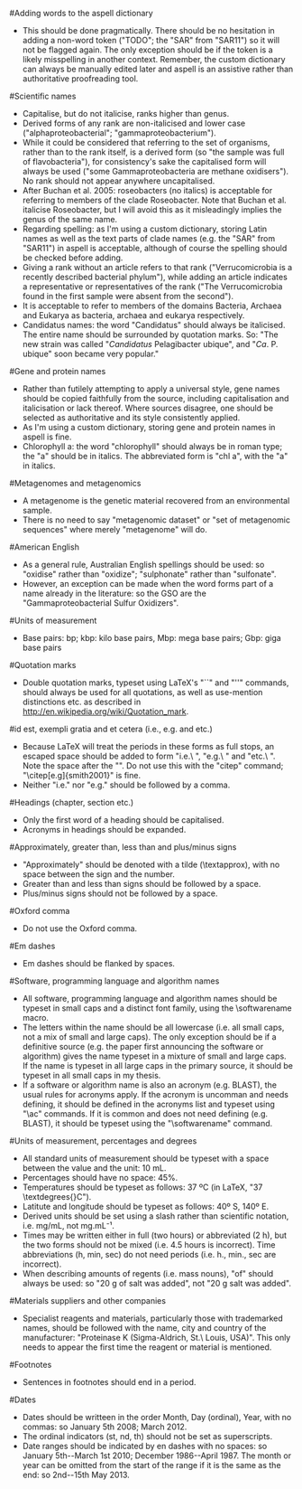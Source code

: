 #Adding words to the aspell dictionary
- This should be done pragmatically. There should be no hesitation in adding a non-word token ("TODO"; the "SAR" from "SAR11") so it will not be flagged again. The only exception should be if the token is a likely misspelling in another context. Remember, the custom dictionary can always be manually edited later and aspell is an assistive rather than authoritative proofreading tool.

#Scientific names
- Capitalise, but do not italicise, ranks higher than genus.
- Derived forms of any rank are non-italicised and lower case ("alphaproteobacterial"; "gammaproteobacterium").
- While it could be considered that referring to the set of organisms, rather than to the rank itself, is a derived form (so "the sample was full of flavobacteria"), for consistency's sake the capitalised form will always be used ("some Gammaproteobacteria are methane oxidisers"). No rank should not appear anywhere uncapitalised.
- After Buchan et al. 2005: roseobacters (no italics) is acceptable for referring to members of the clade Roseobacter. Note that Buchan et al. italicise Roseobacter, but I will avoid this as it misleadingly implies the genus of the same name.
- Regarding spelling: as I'm using a custom dictionary, storing Latin names as well as the text parts of clade names (e.g. the "SAR" from "SAR11") in aspell is acceptable, although of course the spelling should be checked before adding.
- Giving a rank without an article refers to that rank ("Verrucomicrobia is a recently described bacterial phylum"), while adding an article indicates a representative or representatives of the rank ("The Verrucomicrobia found in the first sample were absent from the second").
- It is acceptable to refer to members of the domains Bacteria, Archaea and Eukarya as bacteria, archaea and eukarya respectively.
- Candidatus names: the word "Candidatus" should always be italicised. The entire name should be surrounded by quotation marks. So: "The new strain was called "*Candidatus* Pelagibacter ubique", and "*Ca*. P. ubique" soon became very popular."

#Gene and protein names
- Rather than futilely attempting to apply a universal style, gene names should be copied faithfully from the source, including capitalisation and italicisation or lack thereof. Where sources disagree, one should be selected as authoritative and its style consistently applied. 
- As I'm using a custom dictionary, storing gene and protein names in aspell is fine.
- Chlorophyll a: the word "chlorophyll" should always be in roman type; the "a" should be in italics. The abbreviated form is "chl a", with the "a" in italics.

#Metagenomes and metagenomics
- A metagenome is the genetic material recovered from an environmental sample.
- There is no need to say "metagenomic dataset" or "set of metagenomic sequences" where merely "metagenome" will do.

#American English
- As a general rule, Australian English spellings should be used: so "oxidise" rather than "oxidize"; "sulphonate" rather than "sulfonate".
- However, an exception can be made when the word forms part of a name already in the literature: so the GSO are the "Gammaproteobacterial Sulfur Oxidizers".

#Units of measurement
- Base pairs: bp; kbp: kilo base pairs, Mbp: mega base pairs; Gbp: giga base pairs

#Quotation marks
- Double quotation marks, typeset using LaTeX's "``" and "''" commands, should always be used for all quotations, as well as use-mention distinctions etc. as described in http://en.wikipedia.org/wiki/Quotation_mark.

#id est, exempli gratia and et cetera (i.e., e.g. and etc.)
- Because LaTeX will treat the periods in these forms as full stops, an escaped space should be added to form "i.e.\ ", "e.g.\ " and "etc.\ ". Note the space after the "\". Do not use this with the "citep" command; "\citep[e.g]{smith2001}" is fine.
- Neither "i.e." nor "e.g." should be followed by a comma.

#Headings (chapter, section etc.)
- Only the first word of a heading should be capitalised.
- Acronyms in headings should be expanded.

#Approximately, greater than, less than and plus/minus signs
- "Approximately" should be denoted with a tilde (\textapprox), with no space between the sign and the number.
- Greater than and less than signs should be followed by a space.
- Plus/minus signs should not be followed by a space.

#Oxford comma
- Do not use the Oxford comma.

#Em dashes
- Em dashes should be flanked by spaces.

#Software, programming language and algorithm names
- All software, programming language and algorithm names should be typeset in small caps and a distinct font family, using the \softwarename macro.
- The letters within the name should be all lowercase (i.e. all small caps, not a mix of small and large caps). The only exception should be if a definitive source (e.g. the paper first announcing the software or algorithm) gives the name typeset in a mixture of small and large caps. If the name is typeset in all large caps in the primary source, it should be typeset in all small caps in my thesis.
- If a software or algorithm name is also an acronym (e.g. BLAST), the usual rules for acronyms apply. If the acronym is uncomman and needs defining, it should be defined in the acronyms list and typeset using "\ac" commands. If it is common and does not need defining (e.g. BLAST), it should be typeset using the "\softwarename" command.

#Units of measurement, percentages and degrees
- All standard units of measurement should be typeset with a space between the value and the unit: 10 mL.
- Percentages should have no space: 45%.
- Temperatures should be typeset as follows: 37 ºC (in LaTeX, "37 \textdegrees{}C").
- Latitute and longitude should be typeset as follows: 40º S, 140º E.
- Derived units should be set using a slash rather than scientific notation, i.e. mg/mL, not mg.mL⁻¹.
- Times may be written either in full (two hours) or abbreviated (2 h), but the two forms should not be mixed (i.e. 4.5 hours is incorrect). Time abbreviations (h, min, sec) do not need periods (i.e. h., min., sec are incorrect).
- When describing amounts of regents (i.e. mass nouns), "of" should always be used: so "20 g of salt was added", not "20 g salt was added".

#Materials suppliers and other companies
- Specialist reagents and materials, particularly those with trademarked names, should be followed with the name, city and country of the manufacturer: "Proteinase K (Sigma-Aldrich, St.\ Louis, USA)". This only needs to appear the first time the reagent or material is mentioned.

#Footnotes
- Sentences in footnotes should end in a period.

#Dates
- Dates should be writteen in the order Month, Day (ordinal), Year, with no commas: so January 5th 2008; March 2012. 
- The ordinal indicators (st, nd, th) should not be set as superscripts.
- Date ranges should be indicated by en dashes with no spaces: so January 5th--March 1st 2010; December 1986--April 1987. The month or year can be omitted from the start of the range if it is the same as the end: so 2nd--15th May 2013.
